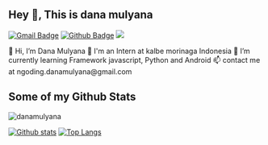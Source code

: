 ## Hey 👋, This is dana mulyana
[![Gmail Badge](https://img.shields.io/badge/-ngoding.danamulyana@gmail.com-c14438?style=flat&logo=Gmail&logoColor=white&link=mailto:ngoding.danamulyana@gmail.com)](mailto:danabontot@gmail.com)
[![Github Badge](https://img.shields.io/badge/-danamulyana-grey?style=flat&logo=github&logoColor=white&link=https://github.com/danamulyana/)](https://www.github.com/danamulyana/)
<a href="https://www.linkedin.com/in/dana-mulyana-a30699163/"><img src="https://img.shields.io/badge/LinkedIn-0077B5?style=for-the-badge&logo=linkedin&logoColor=white"></a>
<p align='left'>👋 Hi, I’m Dana Mulyana
👀 I'm an Intern at kalbe morinaga Indonesia
🌱 I’m currently learning Framework javascript, Python and Android
📫 contact me at ngoding.danamulyana@gmail.com
</p>

## Some of my Github Stats
<p align=left> <img src=https://komarev.com/ghpvc/?username=danamulyana alt=danamulyana /> </p>

[![Github stats](https://github-readme-stats.vercel.app/api?username=danamulyana&show_icons=true&include_all_commits=true)](https://github.com/danamulyana/github-readme-stats)
[![Top Langs](https://github-readme-stats.vercel.app/api/top-langs/?username=danamulyana&layout=compact)](https://github.com/danamulyana/github-readme-stats)
